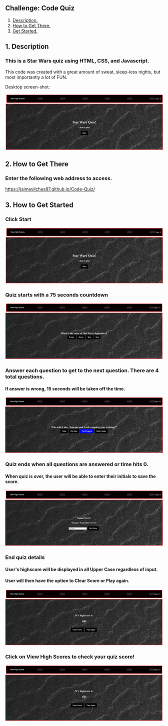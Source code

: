 ## Challenge: Code Quiz

1. [ Description. ](#description)
2. [ How to Get There. ](#link)
3. [ Get Started. ](#quiz)


<a name="description"></a>
## 1. Description


### This is a Star Wars quiz using HTML, CSS, and Javascript.

This code was created with a great amount of sweat, sleep-less nights, but most importantly a lot of FUN.


Desktop screen-shot:

![Screen-Shot-of-Quiz](./assets/images/main-quiz.jpg)


<a name="link"></a>
## 2. How to Get There

### Enter the following web address to access.


https://jaimevilches87.github.io/Code-Quiz/

<a name="quiz"></a>
## 3. How to Get Started


### Click Start

![Screen-Shot-of-Quiz](./assets/images/main-quiz.jpg)


### Quiz starts with a 75 seconds countdown

![Screen-Shot-of-Timer](./assets/images/main-quiz-timer.jpg)

### Answer each question to get to the next question. There are 4 total questions.
#### If answer is wrong, 15 seconds will be taken off the time.

![Screen-Shot-of-Wrong](./assets/images/main-quiz-wrong.jpg)


### Quiz ends when all questions are answered or time hits 0.
#### When quiz is over, the user will be able to enter their initials to save the score.

![Screen-Shot-of-Initials](./assets/images/main-quiz-initials.jpg)



### End quiz details
#### User's highscore will be displayed in all Upper Case regardless of input.
#### User will then have the option to Clear Score or Play again. 

![Screen-Shot-of-HighScore](./assets/images/main-quiz-score.jpg)


### Click on View High Scores to check your quiz score!

![Screen-Shot-of-HighScore](./assets/images/main-quiz-score.jpg)



